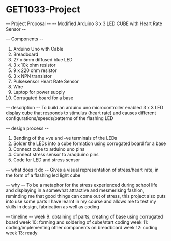 # GET1033-Project 
-- Project Proposal --
-- Modified Arduino 3 x 3 LED CUBE with Heart Rate Sensor  --

-- Components --
1. Arduino Uno with Cable
2. Breadboard
3. 27 x 5mm diffused blue LED 
4. 3 x 10k ohm resistor
5. 9 x 220 ohm resistor
6. 3 x NPN transistor
7. Pulsesensor Heart Rate Sensor
8. Wire
9. Laptop for power supply
10. Corrugated board for a base


-- description --
To build an arduino uno microcontroller enabled 3 x 3 LED display cube that responds to stimulus (heart rate) and causes different configurations/speeds/patterns of the flashing LED 

-- design process --
1. Bending of the +ve and -ve terminals of the LEDs
2. Solder the LEDs into a cube formation using corrugated board for a base
3. Connect cube to arduino uno pins
4. Connect stress sensor to araqduino pins
5. Code for LED and stress sensor

-- what does it do --
Gives a visual representation of stress/heart rate, in the form of a flashing led light cube 

-- why --
To be a metaphor for the stress experienced during school life and displaying in a somewhat attractive and mesmerising fashion, reminding me that good things can come out of stress, this project also puts into use some parts I have learnt in my course and allows me to test my skills in design, fabrication as well as coding

-- timeline --
week 9: obtaining of parts, creating of base using corrugated board
week 10: forming and soldering of cube/start coding
week 11: coding/implementing other components on breadboard
week 12: coding
week 13: ready
